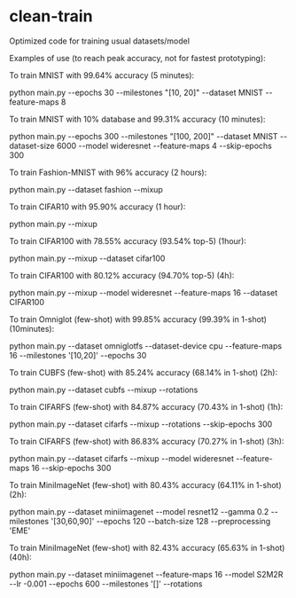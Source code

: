 # clean-train

Optimized code for training usual datasets/model

Examples of use (to reach peak accuracy, not for fastest prototyping):

To train MNIST with 99.64% accuracy (5 minutes):

python main.py --epochs 30 --milestones "[10, 20]" --dataset MNIST --feature-maps 8

To train MNIST with 10% database and 99.31% accuracy (10 minutes):

python main.py --epochs 300 --milestones "[100, 200]" --dataset MNIST --dataset-size 6000 --model wideresnet --feature-maps 4 --skip-epochs 300

To train Fashion-MNIST with 96% accuracy (2 hours):

python main.py --dataset fashion --mixup

To train CIFAR10 with 95.90% accuracy (1 hour):

python main.py --mixup

To train CIFAR100 with 78.55% accuracy (93.54% top-5) (1hour):

python main.py --mixup --dataset cifar100

To train CIFAR100 with 80.12% accuracy (94.70% top-5) (4h):

python main.py --mixup --model wideresnet --feature-maps 16 --dataset CIFAR100

To train Omniglot (few-shot) with 99.85% accuracy (99.39% in 1-shot) (10minutes):

python main.py --dataset omniglotfs --dataset-device cpu --feature-maps 16 --milestones '[10,20]' --epochs 30

To train CUBFS (few-shot) with 85.24% accuracy (68.14% in 1-shot) (2h):

python main.py --dataset cubfs --mixup --rotations

To train CIFARFS (few-shot) with 84.87% accuracy (70.43% in 1-shot) (1h):

python main.py --dataset cifarfs --mixup --rotations --skip-epochs 300

To train CIFARFS (few-shot) with 86.83% accuracy (70.27% in 1-shot) (3h):

python main.py --dataset cifarfs --mixup --model wideresnet --feature-maps 16 --skip-epochs 300

To train MiniImageNet (few-shot) with 80.43% accuracy (64.11% in 1-shot) (2h):

python main.py --dataset miniimagenet --model resnet12 --gamma 0.2 --milestones '[30,60,90]' --epochs 120 --batch-size 128 --preprocessing 'EME'

To train MiniImageNet (few-shot) with 82.43% accuracy (65.63% in 1-shot) (40h):

python main.py --dataset miniimagenet --feature-maps 16 --model S2M2R --lr -0.001 --epochs 600 --milestones '[]' --rotations